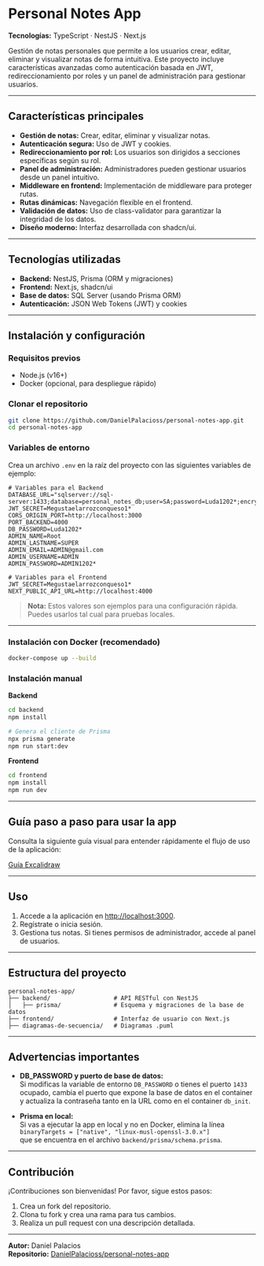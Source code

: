 # Personal Notes App

**Tecnologías:** TypeScript · NestJS · Next.js

Gestión de notas personales que permite a los usuarios crear, editar, eliminar y visualizar notas de forma intuitiva. Este proyecto incluye características avanzadas como autenticación basada en JWT, redireccionamiento por roles y un panel de administración para gestionar usuarios.

---

## Características principales

- **Gestión de notas:** Crear, editar, eliminar y visualizar notas.
- **Autenticación segura:** Uso de JWT y cookies.
- **Redireccionamiento por rol:** Los usuarios son dirigidos a secciones específicas según su rol.
- **Panel de administración:** Administradores pueden gestionar usuarios desde un panel intuitivo.
- **Middleware en frontend:** Implementación de middleware para proteger rutas.
- **Rutas dinámicas:** Navegación flexible en el frontend.
- **Validación de datos:** Uso de class-validator para garantizar la integridad de los datos.
- **Diseño moderno:** Interfaz desarrollada con shadcn/ui.

---

## Tecnologías utilizadas

- **Backend:** NestJS, Prisma (ORM y migraciones)
- **Frontend:** Next.js, shadcn/ui
- **Base de datos:** SQL Server (usando Prisma ORM)
- **Autenticación:** JSON Web Tokens (JWT) y cookies

---

## Instalación y configuración

### Requisitos previos

- Node.js (v16+)
- Docker (opcional, para despliegue rápido)

### Clonar el repositorio

```bash
git clone https://github.com/DanielPalacioss/personal-notes-app.git
cd personal-notes-app
```

### Variables de entorno

Crea un archivo `.env` en la raíz del proyecto con las siguientes variables de ejemplo:

```env
# Variables para el Backend
DATABASE_URL="sqlserver://sql-server:1433;database=personal_notes_db;user=SA;password=Luda1202*;encrypt=false;trustServerCertificate=true;"
JWT_SECRET=Megustaelarrozconqueso1*
CORS_ORIGIN_PORT=http://localhost:3000
PORT_BACKEND=4000
DB_PASSWORD=Luda1202*
ADMIN_NAME=Root
ADMIN_LASTNAME=SUPER
ADMIN_EMAIL=ADMIN@gmail.com
ADMIN_USERNAME=ADMIN
ADMIN_PASSWORD=ADMIN1202*

# Variables para el Frontend
JWT_SECRET=Megustaelarrozconqueso1*
NEXT_PUBLIC_API_URL=http://localhost:4000
```
> **Nota:** Estos valores son ejemplos para una configuración rápida. Puedes usarlos tal cual para pruebas locales.

---

### Instalación con Docker (recomendado)

```bash
docker-compose up --build
```

### Instalación manual

**Backend**
```bash
cd backend
npm install

# Genera el cliente de Prisma
npx prisma generate
npm run start:dev
```

**Frontend**
```bash
cd frontend
npm install
npm run dev
```

---

## Guía paso a paso para usar la app

Consulta la siguiente guía visual para entender rápidamente el flujo de uso de la aplicación:

[Guía Excalidraw](https://excalidraw.com/#json=rEM5myzzfFSJXYs-mMg4S,Ur0oaU2cA8DrpivPoAmhxg)

---

## Uso

1. Accede a la aplicación en [http://localhost:3000](http://localhost:3000).
2. Regístrate o inicia sesión.
3. Gestiona tus notas. Si tienes permisos de administrador, accede al panel de usuarios.

---

## Estructura del proyecto

```
personal-notes-app/
├── backend/                  # API RESTful con NestJS
│   ├── prisma/               # Esquema y migraciones de la base de datos
├── frontend/                 # Interfaz de usuario con Next.js
├── diagramas-de-secuencia/   # Diagramas .puml
```

---

## Advertencias importantes

- **DB_PASSWORD y puerto de base de datos:**  
  Si modificas la variable de entorno `DB_PASSWORD` o tienes el puerto `1433` ocupado, cambia el puerto que expone la base de datos en el container y actualiza la contraseña tanto en la URL como en el container `db_init`.

- **Prisma en local:**  
  Si vas a ejecutar la app en local y no en Docker, elimina la línea  
  `binaryTargets = ["native", "linux-musl-openssl-3.0.x"]`  
  que se encuentra en el archivo `backend/prisma/schema.prisma`.

---

## Contribución

¡Contribuciones son bienvenidas! Por favor, sigue estos pasos:

1. Crea un fork del repositorio.
2. Clona tu fork y crea una rama para tus cambios.
3. Realiza un pull request con una descripción detallada.

---

**Autor:** Daniel Palacios  
**Repositorio:** [DanielPalacioss/personal-notes-app](https://github.com/DanielPalacioss/personal-notes-app)
